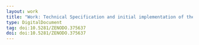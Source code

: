 ```yaml
---
layout: work
title: "Work: Technical Specification and initial implementation of the protocol and data management web services"
type: DigitalDocument
tag: doi:10.5281/ZENODO.375637
doi: doi:10.5281/ZENODO.375637
---
```

